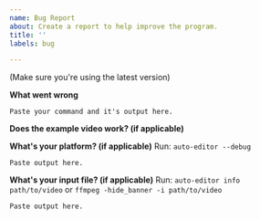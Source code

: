 ```yaml
---
name: Bug Report
about: Create a report to help improve the program.
title: ''
labels: bug

---
```


(Make sure you're using the latest version)

**What went wrong**

```
Paste your command and it's output here.
```

**Does the example video work? (if applicable)**


**What's your platform? (if applicable)**
Run: `auto-editor --debug`

```
Paste output here.
```

**What's your input file? (if applicable)**
Run: `auto-editor info path/to/video` or `ffmpeg -hide_banner -i path/to/video`

```
Paste output here.
```
